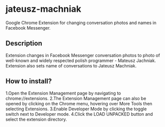 # jateusz-machniak
Google Chrome Extension for changing conversation photos and names in Facebook Messenger.

## Description
Extension changes in Facebook Messenger conversation photos to photo of well-known and widely respected polish programmer - Mateusz Jachniak. Extension also sets name of conversations to Jateusz Machniak.  

## How to install?

1.Open the Extension Management page by navigating to chrome://extensions.
2.The Extension Management page can also be opened by clicking on the Chrome menu, hovering over More Tools then selecting Extensions.
3.Enable Developer Mode by clicking the toggle switch next to Developer mode.
4.Click the LOAD UNPACKED button and select the extension directory.
